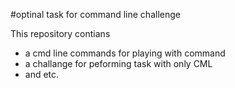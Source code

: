 #optinal task for command line challenge

This repository contians
 - a cmd line commands for playing with command
 - a challange for peforming task with only CML
 - and etc.
